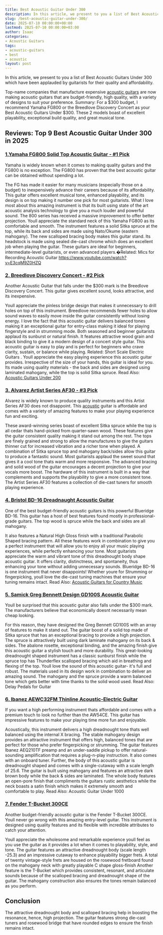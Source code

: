 ```yaml
---
title: Best Acoustic Guitar Under 300
description: In this article, we present to you a list of Best Acoustic Guitars Under 300 which have been applauded by guitarists for their quality and affordability....
slug: /best-acoustic-guitar-under-300/
date: 2025-07-10 00:00:00+00:00
lastmod: 2025-07-10 00:00:00+03:00
author: Isaac
categories:
- Acoustic Guitars
tags:
- acoustic-guitars
- best
- acoustic
layout: post
---
```

In this article, we present to you a list of Best Acoustic Guitars Under 300 which have been applauded by guitarists for their quality and affordability.

Top-name companies that manufacture expensive
[acoustic guitars](https://en.wikipedia.org/wiki/Acoustic_guitar)
are now making acoustic guitars that are budget-friendly, high quality, with a variety of designs to suit your preference.
Summary: For a $300 budget, I recommend Yamaha FG800 or the Breedlove Discovery Concert as your Best Acoustic Guitars Under $300. These 2 models boast of excellent playability, exceptional build quality, and great musical tone.
## Reviews: Top 9 Best Acoustic Guitar Under 300 in 2025
### [1.Yamaha FG800 Solid Top Acoustic Guitar - #1 Pick](https://www.amazon.com/dp/B01C92QHLC/?tag=p-policy-20)
Yamaha is widely known when it comes to making quality guitars and the FG800 is no exception. The FG800 has proven that the best acoustic guitar can be obtained without spending a lot.

The FG has made it easier for many musicians (especially those on a budget) to inexpensively advance their careers because of its affordability. This guitar offers excellent musical tone, enhanced playability, and its design is on top making it number one pick for most guitarists.
What I love most about this amazing instrument is that its built using state of the art acoustic analysis technology to give you a much louder and powerful sound. The 800 series has received a massive improvement to offer better projection.
Youll appreciate the standard neck of this Yamaha FG800 as its comfortable and smooth. The instrument features a solid Sitka spruce at the top, while its back and sides are made using Nato/Okume (eastern mahogany).
The new scalloped bracing body makes this guitar stand. Its headstock is made using sealed die-cast chrome which does an excellent job when playing the guitar.
These guitars are ideal for beginners, intermediate-level guitarists, or even advanced players.�Related:
Mics for Recording Acoustic Guitar
https://www.youtube.com/watch?v=E3cqM9Z0HZQ
### [2. Breedlove Discovery Concert - #2 Pick](https://www.amazon.com/dp/B00HWIC3JY/?tag=p-policy-20)
Another Acoustic Guitar that falls under the $300 mark is the Breedlove Discovery Concert. This guitar gives excellent sound, looks attractive, and its inexpensive.

Youll appreciate the pinless bridge design that makes it unnecessary to drill holes on top of this instrument. Breedlove recommends fewer holes to allow sound waves to easily move inside the guitar consistently without losing energy.
I love the fact that this acoustic guitar delivers balanced tones making it an exceptional guitar for entry-class making it ideal for playing fingerstyle and in strumming mode.
Both seasoned and beginner guitarists applaud its sunburst or natural finish. It features attractive wood grain and black binding to give it a modern design of a concert style guitar.
This acoustic guitar is easy to play and is perfect for beginners who crave clarity, sustain, or balance while playing. Related:
Short Scale Electric Guitars
.
Youll appreciate the easy playing experience this acoustic guitar provides. Irrespective of the size of your hands, this guitar is ideal for you. Its made using quality materials - the back and sides are designed using laminated mahogany, while the top is solid Sitka spruce.
Read Also:
[Acoustic Guitars Under 200](https://pestpolicy.com/best-[acoustic-guitars](https://pestpolicy.com/best-acoustic-guitar-for-small-hands/)-under-200/)
### [3. Alvarez Artist Series AF30 - #3 Pick](https://www.amazon.com/dp/B07DP3PP94/?tag=p-policy-20)
Alvarez is widely known to produce quality instruments and this Artist Series AF30 does not disappoint. This [acoustic](https://pestpolicy.com/best-acoustic-guitar-under-1500/) guitar is affordable and comes with a variety of amazing features to make your playing experience fun and exciting.


These award-winning series boast of excellent Sitka spruce while the top is all cedar thats hand-picked from quarter-sawn wood. These features give the guitar consistent quality making it stand out among the rest.
The tops are finely grained and strong to allow the manufactures to give the guitars thinner cut for increased vibration and a richer tone when played.
A combination of Sitka spruce top and mahogany back/sides allow this guitar to produce a fantastic sound. Most guitarists applaud the sweet sound that gives it a cool tone thats warm and more responsive.
The advanced bracing and solid wood of the guitar encourages a decent projection to give your vocals more boost.
The hardware of this instrument is built in a way that complements and supports the playability to give a more consistent tone. The Artist Series AF30 features a collection of die-cast tuners for smooth playing experience.
### [4. Bristol BD-16 Dreadnaught Acoustic Guitar](https://www.amazon.com/dp/B001OMI41A/?tag=p-policy-20)
One of the best budget-friendly acoustic guitars is this powerful Blueridge BD-16. This guitar has a host of best features found mostly in professional-grade guitars. The top wood is spruce while the back and sides are all mahogany.

It also features a Natural High Gloss finish with a traditional Parabolic Shaped bracing pattern. All these features work in combination to give you a perfect instrument that will allow you to enjoy all your music playing experiences, while perfectly enhancing your tone.
Most guitarists appreciate the warm and vibrant tone of this dreadnought body shape acoustic guitar. It offers clarity, distinctness, and spontaneity, thus enhancing your tone without adding unnecessary sounds.
Blueridge BD-16 is one instrument that never disappoints! Whether youre for Strumming or fingerpicking, youll love the die-cast tuning machines that ensure your tuning remains intact.
Read Also:
[Acoustic Guitars for Country Music](https://pestpolicy.com/best-acoustic-guitars-for-country-music/)
### [5. Samick Greg Bennett Design GD100S Acoustic Guitar](https://www.amazon.com/dp/B00AH9PGNK/?tag=p-policy-20)
Youll be surprised that this acoustic guitar also falls under the $300 mark. The manufacturers believe that economically doesnt necessarily mean cheap looking.

For this reason, they have designed the Greg Bennett GD100S with an array of features to make it stand out.
The guitar boost of a solid top made of Sitka spruce that has an exceptional bracing to provide a high projection.
The spruce is attractively built using dark laminate mahogany on its back & sides. The abalone rosette, exceptional binding, and the amazing finish give this acoustic guitar a stylish touch and more durability.
This great-looking dreadnought shaped instrument has a classic sunburst finish while the spruce top has Thunderflex scalloped bracing which aid in breathing and flexing of the top.
Youll love the sound of this acoustic guitar- it's full and robust. The materials used in its design work in combination to deliver an amazing sound. The mahogany and the spruce provide a warm balanced tone which gets better with time thanks to the solid wood used.
Read Also:
Delay Pedals for Guitar
### [6. Ibanez AEWC32FM Thinline Acoustic-Electric Guitar](https://www.amazon.com/dp/B075SXKPNV/?tag=p-policy-20)
If you want a high performing instrument thats affordable and comes with a premium touch to look no further than the AW54CE. This guitar has impressive features to make your playing time more fun and enjoyable.

Acoustically, this instrument delivers a high dreadnought tone thats well balanced using the internal X bracing. The stable mahogany design provides an attractive instrument that offers high, balanced tones that are perfect for those who prefer fingerpicking or strumming.
The guitar features Ibanez AEQ210TF preamp and an under-saddle pickup to offer natural-sounding amplification that requires a plug-n-play instruction. It also comes with an onboard tuner.
Further, the body of this acoustic guitar is dreadnought shaped and comes with a single-cutaway with a scale length of 25.6. The guitar is built using mahogany and features an attractive dark brown body while the back & sides are laminated.
The whole body features an open-pore finish that compliments the guitars rustic aesthetics while the neck boasts a satin finish which makes it extremely smooth and comfortable to play.
Read Also:
Acoustic Guitar Under 1000
### [7. Fender T-Bucket 300CE](https://www.amazon.com/dp/B07DP3PP94/?tag=p-policy-20)
Another budget-friendly acoustic guitar is the Fender T-Bucket 300CE. Youll never go wrong with this amazing entry-level guitar. This instrument is designed using quality features and its flexible with incredible attributes to catch your attention.


Youll appreciate the wholesome and remarkable experience youll feel as you use the guitar as it provides a lot when it comes to playability, style, and tone.
The guitar features an attractive dreadnought body (scale length -25.3) and an impressive cutaway to enhance playability bigger frets. A total of twenty vintage-style frets are housed on the rosewood fretboard found on the mahogany neck with greatly playable C shape gloss-finish
Another feature is the T-Bucket which provides consistent, resonant, and articulate sounds because of the scalloped bracing and dreadnought shape of the guitar. The mahogany construction also ensures the tones remain balanced as you perform.
## Conclusion
The attractive dreadnought body and scalloped bracing help in boosting the resonance, hence, high projection.
The guitar features strong die-cast tuners and rosewood bridge that have rounded edges to ensure the finish remains intact.